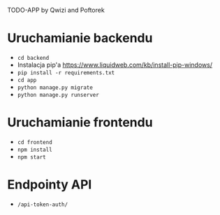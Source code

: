 TODO-APP by Qwizi and Poftorek

# Uruchamianie backendu
* `cd backend`
* Instalacja pip'a https://www.liquidweb.com/kb/install-pip-windows/
* `pip install -r requirements.txt`
* `cd app`
* `python manage.py migrate`
* `python manage.py runserver`

# Uruchamianie frontendu
* `cd frontend`
* `npm install`
* `npm start`

# Endpointy API
* `/api-token-auth/`
